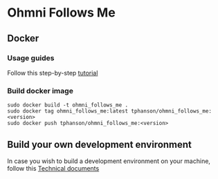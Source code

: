 # Ohmni Follows Me

## Docker

### Usage guides

Follow this step-by-step [tutorial](https://docs.google.com/document/d/1ibkJVjdmrauHGQ0eP4HKzEVfYO_O8CrFDh9kXa5Ijmo/edit?usp=sharing)

### Build docker image

```
sudo docker build -t ohmni_follows_me .
sudo docker tag ohmni_follows_me:latest tphanson/ohmni_follows_me:<version>
sudo docker push tphanson/ohmni_follows_me:<version>
```

## Build your own development environment

In case you wish to build a development environment on your machine, follow this [Technical documents](./DEVELOPMENT.md)